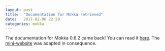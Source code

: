 ```yaml
---
layout: post
title:  "Documentation for Mokka retrieved"
date:   2017-02-06 22:20
categories: mokka
---
```


The documentation for Mokka 0.6.2 came back! You can read it [here](http://biomechanical-toolkit.github.io/docs/Mokka/index.html). The [mini-website](http://biomechanical-toolkit.github.io/mokka/index.html) was adapted in consequence.